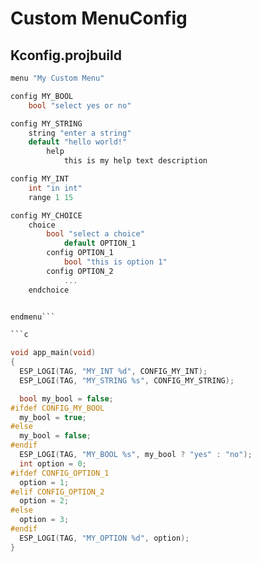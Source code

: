 # Custom MenuConfig

## Kconfig.projbuild
```c
menu "My Custom Menu"

config MY_BOOL
    bool "select yes or no"

config MY_STRING
    string "enter a string"
    default "hello world!"
        help
            this is my help text description

config MY_INT
    int "in int"
    range 1 15

config MY_CHOICE
    choice
        bool "select a choice"
            default OPTION_1
        config OPTION_1
            bool "this is option 1"
        config OPTION_2
            ...
    endchoice    


endmenu```

```c

void app_main(void)
{
  ESP_LOGI(TAG, "MY_INT %d", CONFIG_MY_INT);
  ESP_LOGI(TAG, "MY_STRING %s", CONFIG_MY_STRING);

  bool my_bool = false;
#ifdef CONFIG_MY_BOOL
  my_bool = true;
#else
  my_bool = false;
#endif
  ESP_LOGI(TAG, "MY_BOOL %s", my_bool ? "yes" : "no");
  int option = 0;
#ifdef CONFIG_OPTION_1
  option = 1;
#elif CONFIG_OPTION_2
  option = 2;
#else
  option = 3;
#endif
  ESP_LOGI(TAG, "MY_OPTION %d", option);
}

```